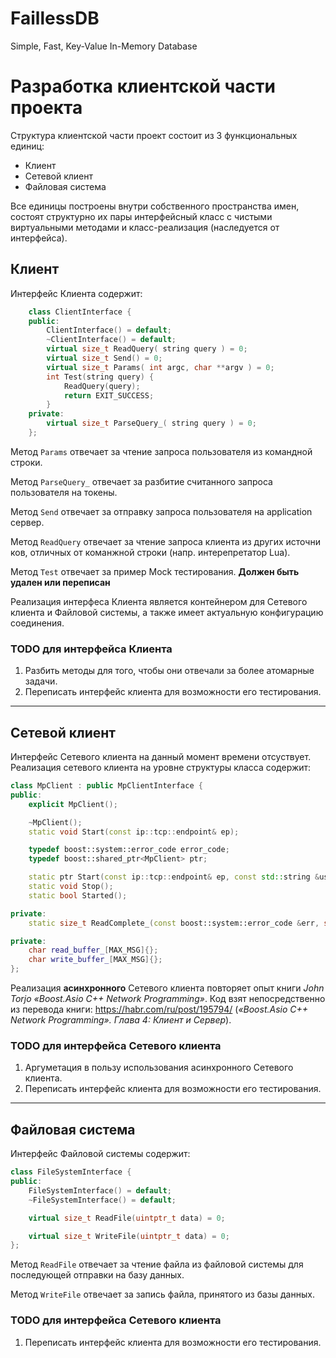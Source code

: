 # FaillessDB
Simple, Fast, Key-Value In-Memory Database

# Разработка клиентской части проекта

Структура клиентской части проект состоит из 3 функциональных единиц: 
- Клиент   
- Сетевой клиент
- Файловая система
 
Все единицы построены внутри собственного пространства имен, состоят структурно их пары интерфейсный класс с чистыми виртуальными методами и класс-реализация (наследуется от интерфейса).

## Клиент

Интерфейс Клиента содержит:
```c++
    class ClientInterface {
    public:
        ClientInterface() = default;
        ~ClientInterface() = default;
        virtual size_t ReadQuery( string query ) = 0;
        virtual size_t Send() = 0;
        virtual size_t Params( int argc, char **argv ) = 0;
        int Test(string query) {
            ReadQuery(query);
            return EXIT_SUCCESS;
        }
    private:
        virtual size_t ParseQuery_( string query ) = 0;
    };
```
Метод `Params` отвечает за чтение запроса пользователя из командной строки.

Метод `ParseQuery_` отвечает за разбитие считанного запроса пользователя на токены.

Метод `Send` отвечает за отправку запроса пользователя на application сервер.

Метод `ReadQuery` отвечает за чтение запроса клиента из других источни ков, отличных от команжной строки (напр. интерепретатор Lua).

Метод `Test` отвечает за пример Mock тестирования. **Должен быть удален или переписан**

Реализация интерфеса Клиента является контейнером для Сетевого клиента и Файловой системы, а также имеет актуальную конфигурацию соединения.

### TODO для интерфейса Клиента

1. Разбить методы для того, чтобы они отвечали за более атомарные задачи.
2. Переписать интерфейс клиента для возможности его тестирования.

---------

## Сетевой клиент

Интерфейс Сетевого клиента на данный момент времени отсуствует.
Реализация сетевого клиента на уровне структуры класса содержит:
```c++
class MpClient : public MpClientInterface {
public:
    explicit MpClient();

    ~MpClient();
    static void Start(const ip::tcp::endpoint& ep);

    typedef boost::system::error_code error_code;
    typedef boost::shared_ptr<MpClient> ptr;

    static ptr Start(const ip::tcp::endpoint& ep, const std::string &username);
    static void Stop();
    static bool Started();

private:
    static size_t ReadComplete_(const boost::system::error_code &err, size_t bytes);

private:
    char read_buffer_[MAX_MSG]{};
    char write_buffer_[MAX_MSG]{};
};
```

Реализация **асинхронного** Сетевого клиента повторяет опыт книги _John Torjo «Boost.Asio C++ Network Programming»_. 
Код взят непосредственно из перевода книги: https://habr.com/ru/post/195794/ (_«Boost.Asio C++ Network Programming». Глава 4: Клиент и Сервер_).

### TODO для интерфейса Сетевого клиента

1. Аргуметация в пользу использования асинхронного Сетевого клиента.
2. Переписать интерфейс клиента для возможности его тестирования.

---------

## Файловая система

Интерфейс Файловой системы содержит:
```c++
class FileSystemInterface {
public:
    FileSystemInterface() = default;
    ~FileSystemInterface() = default;

    virtual size_t ReadFile(uintptr_t data) = 0;

    virtual size_t WriteFile(uintptr_t data) = 0;
};
```

Метод `ReadFile` отвечает за чтение файла из файловой системы для последующей отправки на базу данных.

Метод `WriteFile` отвечает за запись файла, принятого из базы данных.


### TODO для интерфейса Сетевого клиента

1. Переписать интерфейс клиента для возможности его тестирования.
